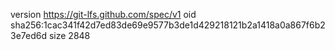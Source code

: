 version https://git-lfs.github.com/spec/v1
oid sha256:1cac341f42d7ed83de69e9577b3de1d429218121b2a1418a0a867f6b23e7ed6d
size 2848
